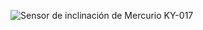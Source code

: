 ![Sensor de inclinación de Mercurio KY-017](https://github.com/Brandon-SR/Sensores_R2/assets/132231023/a79071c6-dfee-488f-afba-92ec6b19ffff)
